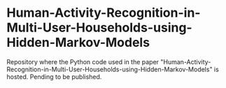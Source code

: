 # Human-Activity-Recognition-in-Multi-User-Households-using-Hidden-Markov-Models
Repository where the Python code used in the paper "Human-Activity-Recognition-in-Multi-User-Households-using-Hidden-Markov-Models" is hosted. Pending to be published.
